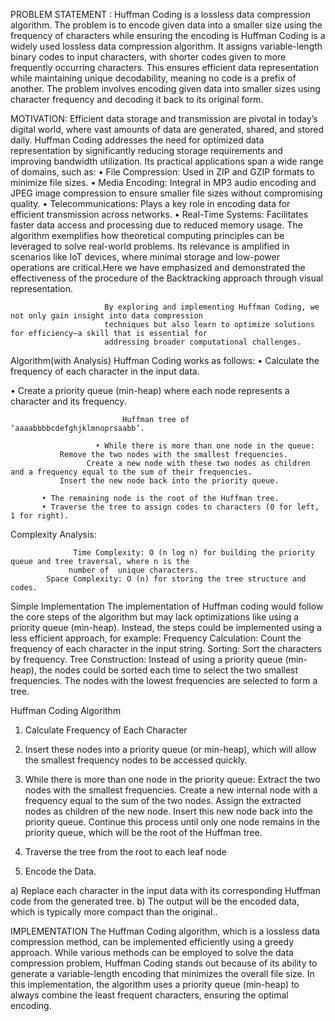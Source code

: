 PROBLEM STATEMENT :
Huffman Coding is a lossless data compression algorithm. The problem is to encode given data into a smaller size using the frequency of characters while ensuring the encoding is Huffman Coding is a widely used lossless data compression algorithm. It assigns variable-length binary codes to input characters, with shorter codes given to more frequently occurring characters. This ensures efficient data representation while maintaining unique decodability, meaning no code is a prefix of another.
The problem involves encoding given data into smaller sizes using character frequency and decoding it back to its original form.

MOTIVATION:
Efficient data storage and transmission are pivotal in today’s digital world, where vast amounts of data are generated, shared, and stored daily. Huffman Coding addresses the need for optimized data representation by significantly reducing storage requirements and improving bandwidth utilization. Its practical applications span a wide range of domains, such as:
• File Compression: Used in ZIP and GZIP formats to minimize file sizes.
• Media Encoding: Integral in MP3 audio encoding and JPEG image compression to ensure smaller file sizes without compromising quality.
• Telecommunications: Plays a key role in encoding data for efficient transmission across networks.
• Real-Time Systems: Facilitates faster data access and processing due to reduced memory usage.
The algorithm exemplifies how theoretical computing principles can be leveraged to solve real-world problems. Its relevance is amplified in scenarios like IoT devices, where minimal storage and low-power operations are critical.Here we have emphasized and demonstrated the effectiveness of the procedure of the Backtracking approach through visual representation.


                         By exploring and implementing Huffman Coding, we not only gain insight into data compression
                         techniques but also learn to optimize solutions for efficiency—a skill that is essential for 
                         addressing broader computational challenges.   
Algorithm(with Analysis)
Huffman Coding works as follows:
• Calculate the frequency of each character in the input data.
 
• Create a priority queue (min-heap) where each node represents a character and its frequency.


 
                              
                             Huffman tree of ‘aaaabbbbcdefghjklmnoprsaabb’.

                       • While there is more than one node in the queue:
               Remove the two nodes with the smallest frequencies.
                     Create a new node with these two nodes as children and a frequency equal to the sum of their frequencies.
               Insert the new node back into the priority queue.

           • The remaining node is the root of the Huffman tree.
           • Traverse the tree to assign codes to characters (0 for left, 1 for right).

         
Complexity Analysis:
                
                  Time Complexity: O (n log n) for building the priority queue and tree traversal, where n is the 
                 number of  unique characters.
            Space Complexity: O (n) for storing the tree structure and codes.


 
Simple Implementation
                    The implementation of Huffman coding would follow the core steps of the algorithm but may
                    lack optimizations like using a priority queue (min-heap). Instead, the steps could be implemented using a
                    less efficient approach, for example:
              Frequency Calculation: Count the frequency of each character in the input string.
              Sorting: Sort the characters by frequency.
              Tree Construction:
                    Instead of using a priority queue (min-heap), the nodes could be sorted each time to select the two smallest  
                    frequencies.
        The nodes with the lowest frequencies are selected to form a tree.


Huffman Coding Algorithm
1)	Calculate Frequency of Each Character

2)	Insert these nodes into a priority queue (or min-heap), which will allow the smallest frequency nodes to be accessed quickly.
3)	While there is more than one node in the priority queue:
      Extract the two nodes with the smallest frequencies.
      Create a new internal node with a frequency equal to the sum of the two nodes.
      Assign the extracted nodes as children of the new node.
      Insert this new node back into the priority queue.
                 Continue this process until only one node remains in the priority queue, which will be the root of the Huffman tree.
4)	Traverse the tree from the root to each leaf node
5)	Encode the Data.

a)	Replace each character in the input data with its corresponding Huffman code from the generated tree.
b)	The output will be the encoded data, which is typically more compact than the original..
 
 
IMPLEMENTATION
The Huffman Coding algorithm, which is a lossless data compression method, can be implemented efficiently using a greedy approach.
While various methods can be employed to solve the data compression problem, Huffman Coding stands out because of its ability to generate a
variable-length encoding that minimizes the overall file size. In this implementation, the algorithm uses a priority queue (min-heap) to always
combine the least frequent characters, ensuring the optimal encoding.
